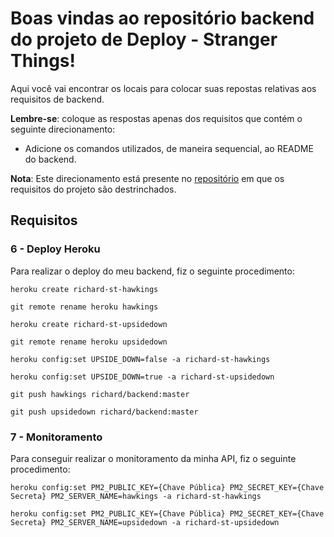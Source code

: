 # Boas vindas ao repositório backend do projeto de Deploy - Stranger Things!

Aqui você vai encontrar os locais para colocar suas repostas relativas aos requisitos de backend.

**Lembre-se**: coloque as respostas apenas dos requisitos que contém o seguinte direcionamento:

  - Adicione os comandos utilizados, de maneira sequencial, ao README do backend.

**Nota**: Este direcionamento está presente no [repositório](https://github.com/tryber/sd-02-project-stranger-things) em que os requisitos do projeto são destrinchados.

## Requisitos

### 6 - Deploy Heroku

Para realizar o deploy do meu backend, fiz o seguinte procedimento:

`heroku create richard-st-hawkings`

`git remote rename heroku hawkings`

`heroku create richard-st-upsidedown`

`git remote rename heroku upsidedown`

`heroku config:set UPSIDE_DOWN=false -a richard-st-hawkings`

`heroku config:set UPSIDE_DOWN=true -a richard-st-upsidedown`

`git push hawkings richard/backend:master`

`git push upsidedown richard/backend:master`

### 7 - Monitoramento

Para conseguir realizar o monitoramento da minha API, fiz o seguinte procedimento:

`heroku config:set PM2_PUBLIC_KEY={Chave Pública} PM2_SECRET_KEY={Chave Secreta} PM2_SERVER_NAME=hawkings -a richard-st-hawkings`

`heroku config:set PM2_PUBLIC_KEY={Chave Pública} PM2_SECRET_KEY={Chave Secreta} PM2_SERVER_NAME=upsidedown -a richard-st-upsidedown`
